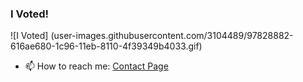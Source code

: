 ### I Voted!

![I Voted] (user-images.githubusercontent.com/3104489/97828882-616ae680-1c96-11eb-8110-4f39349b4033.gif)

- 📫  How to reach me: [Contact Page](https://portfolio.patbronson.com/contact)

<!--
**malevolentdust/malevolentdust** is a ✨ _special_ ✨ repository because its `README.md` (this file) appears on your GitHub profile.

Here are some ideas to get you started:

- 🔭 I’m currently working on ...
- 🌱 I’m currently learning ...
- 👯 I’m looking to collaborate on ...
- 🤔 I’m looking for help with ...
- 💬 Ask me about ...
- 📫 How to reach me: ...
- 😄 Pronouns: ...
- ⚡ Fun fact: ...
-->

